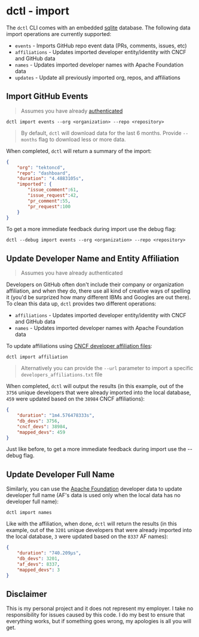 # dctl - import

The `dctl` CLI comes with an embedded [sqlite](https://www.sqlite.org/index.html) database. The following data import operations are currently supported: 

* `events` - Imports GitHub repo event data (PRs, comments, issues, etc)
* `affiliations` - Updates imported developer entity/identity with CNCF and GitHub data
* `names` - Updates imported developer names with Apache Foundation data
* `updates` - Update all previously imported org, repos, and affiliations

## Import GitHub Events

> Assumes you have already [authenticated](../README.md)

```shell
dctl import events --org <organization> --repo <repository>
```

> By default, `dctl` will download data for the last 6 months. Provide `--months` flag to download less or more data.

When completed, `dctl` will return a summary of the import: 

```json
{
    "org": "tektoncd",
    "repo": "dashboard",
    "duration": "4.4883105s",
    "imported": {
        "issue_comment":61,
        "issue_request":42,
        "pr_comment":55,
        "pr_request":100
    }
}
```

To get a more immediate feedback during import use the debug flag:

```shell
dctl --debug import events --org <organization> --repo <repository>
```

## Update Developer Name and Entity Affiliation

> Assumes you have already authenticated

Developers on GitHub often don't include their company or organization affiliation, and when they do, there use all kind of creative ways of spelling it (you'd be surprized how many different IBMs and Googles are out there). To clean this data up, `dctl` provides two different operations:

* `affiliations` - Updates imported developer entity/identity with CNCF and GitHub data
* `names` - Updates imported developer names with Apache Foundation data

To update affiliations using [CNCF developer affiliation files](https://github.com/cncf/gitdm):

```shell
dctl import affiliation
```

> Alternatively you can provide the `--url` parameter to import a specific `developers_affiliations.txt` file 

When completed, `dctl` will output the results (in this example, out of the `3756` unique developers that were already imported into the local database, `459` were updated based on the `38984` CNCF affiliations): 

```json
{
    "duration": "1m4.576478333s",
    "db_devs": 3756,
    "cncf_devs": 38984,
    "mapped_devs": 459
}
```

Just like before, to get a more immediate feedback during import use the --debug flag.

## Update Developer Full Name

Similarly, you can use the [Apache Foundation](https://www.apache.org/foundation/members.html) developer data to update developer full name (AF's data is used only when the local data has no developer full name):

```shell
dctl import names
```

Like with the affiliation, when done, `dctl` will return the results (in this example, out of the `3201` unique developers that were already imported into the local database, `3` were updated based on the `8337` AF names): 

```json
{
    "duration": "740.209µs",
    "db_devs": 3201,
    "af_devs": 8337,
    "mapped_devs": 3
}
```

## Disclaimer

This is my personal project and it does not represent my employer. I take no responsibility for issues caused by this code. I do my best to ensure that everything works, but if something goes wrong, my apologies is all you will get.
